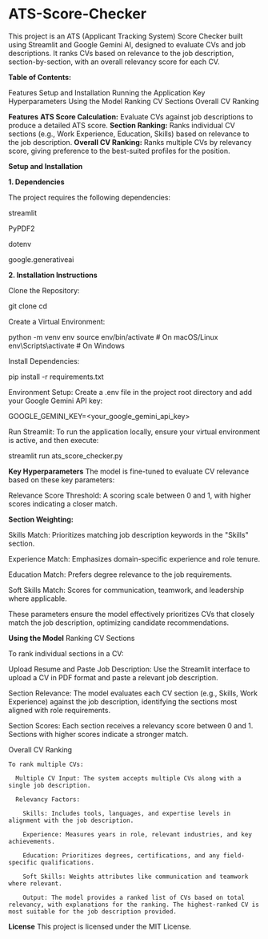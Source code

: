 # ATS-Score-Checker

This project is an ATS (Applicant Tracking System) Score Checker built using Streamlit and Google Gemini AI, designed to evaluate CVs and job descriptions. It ranks CVs based on relevance to the job description, section-by-section, with an overall relevancy score for each CV.

**Table of Contents:**

  Features
  Setup and Installation
  Running the Application
  Key Hyperparameters
  Using the Model
  Ranking CV Sections
  Overall CV Ranking

**Features**
**ATS Score Calculation:** Evaluate CVs against job descriptions to produce a detailed ATS score.
**Section Ranking:** Ranks individual CV sections (e.g., Work Experience, Education, Skills) based on relevance to the job description.
**Overall CV Ranking:** Ranks multiple CVs by relevancy score, giving preference to the best-suited profiles for the position.

**Setup and Installation**

**1. Dependencies**

The project requires the following dependencies:

  streamlit
  
  PyPDF2
  
  dotenv
  
  google.generativeai
  

**2. Installation Instructions**

Clone the Repository:

  git clone <repository-url>
  cd <repository-directory>

Create a Virtual Environment:

  python -m venv env
  source env/bin/activate   # On macOS/Linux
  env\Scripts\activate      # On Windows

Install Dependencies:

  pip install -r requirements.txt

Environment Setup: Create a .env file in the project root directory and add your Google Gemini API key:

  GOOGLE_GEMINI_KEY=<your_google_gemini_api_key>

Run Streamlit:
To run the application locally, ensure your virtual environment is active, and then execute:

  streamlit run ats_score_checker.py

**Key Hyperparameters**
The model is fine-tuned to evaluate CV relevance based on these key parameters:

Relevance Score Threshold: A scoring scale between 0 and 1, with higher scores indicating a closer match.

**Section Weighting:**

  Skills Match: Prioritizes matching job description keywords in the "Skills" section.
  
  Experience Match: Emphasizes domain-specific experience and role tenure.
  
  Education Match: Prefers degree relevance to the job requirements.
  
  Soft Skills Match: Scores for communication, teamwork, and leadership where applicable.
  
  These parameters ensure the model effectively prioritizes CVs that closely match the job description, optimizing candidate recommendations.
  
  
**Using the Model**
Ranking CV Sections

To rank individual sections in a CV:

  Upload Resume and Paste Job Description: Use the Streamlit interface to upload a CV in PDF format and paste a relevant job description.
  
  Section Relevance: The model evaluates each CV section (e.g., Skills, Work Experience) against the job description, identifying the sections most aligned with role requirements.
  
  Section Scores: Each section receives a relevancy score between 0 and 1. Sections with higher scores indicate a stronger match.
  
  Overall CV Ranking
      
    To rank multiple CVs:
    
      Multiple CV Input: The system accepts multiple CVs along with a single job description.
      
      Relevancy Factors:
      
        Skills: Includes tools, languages, and expertise levels in alignment with the job description.
        
        Experience: Measures years in role, relevant industries, and key achievements.
        
        Education: Prioritizes degrees, certifications, and any field-specific qualifications.
        
        Soft Skills: Weights attributes like communication and teamwork where relevant.
        
        Output: The model provides a ranked list of CVs based on total relevancy, with explanations for the ranking. The highest-ranked CV is most suitable for the job description provided.
        
      
**License**
This project is licensed under the MIT License.

